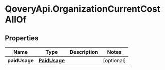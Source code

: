 # QoveryApi.OrganizationCurrentCostAllOf

## Properties

Name | Type | Description | Notes
------------ | ------------- | ------------- | -------------
**paidUsage** | [**PaidUsage**](PaidUsage.md) |  | [optional] 



